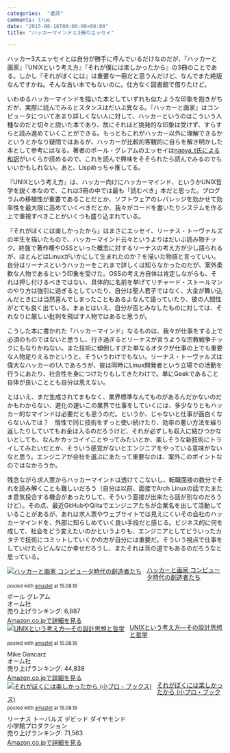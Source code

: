 ```yaml
---
categories:  "書評"
comments: true
date: "2015-08-16T00:00:00+09:00"
title: "ハッカーマインドと3冊のエッセイ"

---
```


ハッカー3大エッセイとは自分が勝手に呼んでいるだけなのだが、『ハッカーと画家』『UNIXという考え方』『それが僕には楽しかったから』の3冊のことである。しかし『それがぼくには』は重要な一冊だと思うんだけど、なんでまた絶版なんですかね。そんな古い本でもないのに。仕方なく図書館で借りたけど。

いわゆるハッカーマインドを描いた本としていずれも似たような印象を抱きがちだが、実際に読んでみるとスタンスはだいぶ異なる。『ハッカーと画家』はコンピュータについてあまり詳しくない人に対して、ハッカーというのはこういう人種なのだと切々と説いた本であり、故にそれほど挑発的な印象は受けず、すらすらと読み進めていくことができる。もっともこれがハッカー以外に理解できるかというとかなり疑問ではあるが、ハッカーが比較的客観的に自らを解き明かした本として参考にはなる。著者のポール・グレアムのエッセイは[naoya_t氏による和訳](http://practical-scheme.net/wiliki/wiliki.cgi?naoya_t:%E3%83%9D%E3%83%BC%E3%83%AB%E3%83%BB%E3%82%B0%E3%83%AC%E3%82%A2%E3%83%A0%E3%81%AE%E3%82%A8%E3%83%83%E3%82%BB%E3%82%A4%E3%81%A8%E5%92%8C%E8%A8%B3%E4%B8%80%E8%A6%A7)がいくらか読めるので、これを読んで興味をそそられたら読んでみるのでもいいかもしれない。あと、Lispめっちゃ推してる。

『UNIXという考え方』は、ハッカー向けにハッカーマインド、というかUNIX哲学を説く本なので、これは3冊の中では最も「読むべき」本だと思った。プログラムの移植性が重要であることだとか、ソフトウェアのレバレッジを効かせて効率性を最大限に高めていくべきだとか、我々がコードを書いたりシステムを作る上で重視すべきことがいくつも盛り込まれている。

『それがぼくには楽しかったから』はまさにエッセイ、リーナス・トーヴァルズの半生を描いたもので、ハッカーマインド云々というよりはだいぶ読み物チック。終盤で著作権やOSSといった概念に対するリーナスの考え方が少し語られるが、ほとんどはLinuxがいかにして生まれたのか？を描いた物語と言っていい。自分はリーナスというハッカーをこれまで詳しくは知らなかったのだが、案外柔軟な人物であるという印象を受けた。OSSの考え方自体は肯定しながらも、それは押し付けるべきではない、具体的に名前を挙げてリチャード・ストールマンのやり方は強引に過ぎるとしていたり、自分は聖人君子ではなく、大金が舞い込んだときには当然喜んでしまったこともあるよなんて語っていたり、彼の人間性がとても良く出ている。まぁとはいえ、自分が否とみなしたものに対しては、それなりに厳しい批判を飛ばす人物ではあると思うが。

こうした本に書かれた「ハッカーマインド」なるものは、我々が仕事をする上で必須のものではないと思うし、行き過ぎるとリーナスが言うような宗教戦争チックにもなりかねない。また技術に傾倒しすぎた単なるオタクが仕事の上でも重要な人物足りえるかというと、そういうわけでもない。リーナス・トーヴァルズは偉大なハッカーの1人であろうが、彼は同時にLinux開発者という立場での活動を行うにあたり、社会性を身につけたりもしてきたわけで。単にGeekであること自体が良いこととも自分は思えない。

とはいえ、まだ生成されてまもなく、業界標準なんてものがあるんだかないのだかもわからない、進化の速いこの業界で仕事をしていくには、多少なりともハッカー的なマインドは必要だとも思うのだ。というか、じゃないと仕事が面白くならないんでは？　惰性で同じ技術をずっと使い続けたり、効率の悪い方法を繰り返したりしていてもお金は入るのだろうけど、それが必ずしも収入に結びつかないとしても、なんかカッコイイことやってみたいとか、楽しそうな新技術にトライしてみたいだとか、そういう感覚がないとエンジニアをやっている意味がないなと思う。エンジニアが会社を選ぶにあたって重要なのは、案外このポイントなのではなかろうか。

残念ながら求人票からハッカーマインドは透けてこないし、転職面接の数分でそれを読み解くことも難しいだろう（自分は以前、面接でArch Linuxの話でたまたま意気投合する機会があったりして、そういう面接が出来たら話が別なのだろうけど）。その点、最近GitHubやQiitaでエンジニアたちが企業名を出して活動していることがあるが、あれは求人票やウェブサイトでは見えにくいその会社のハッカーマインドを、外部に知らしめていく良い手段だと感じる。ビジネス的に何を成して、社会をどう変えたいのかというよりも、エンジニアとしてどういったカタチで技術にコミットしていくかの方が自分には重要だ。そういう視点で仕事をしていけたらどんなにか幸せだろうし、またそれは茨の道でもあるのだろうなと思っている。

<div class="amazlet-box" style="margin-bottom:0px;"><div class="amazlet-image" style="float:left;margin:0px 12px 1px 0px;"><a href="http://www.amazon.co.jp/exec/obidos/ASIN/4274065979/diary081213-22/ref=nosim/" name="amazletlink" target="_blank"><img src="http://ecx.images-amazon.com/images/I/511SV9NXW2L._SL160_.jpg" alt="ハッカーと画家 コンピュータ時代の創造者たち" style="border: none;" /></a></div><div class="amazlet-info" style="line-height:120%; margin-bottom: 10px"><div class="amazlet-name" style="margin-bottom:10px;line-height:120%"><a href="http://www.amazon.co.jp/exec/obidos/ASIN/4274065979/diary081213-22/ref=nosim/" name="amazletlink" target="_blank">ハッカーと画家 コンピュータ時代の創造者たち</a><div class="amazlet-powered-date" style="font-size:80%;margin-top:5px;line-height:120%">posted with <a href="http://www.amazlet.com/" title="amazlet" target="_blank">amazlet</a> at 15.08.16</div></div><div class="amazlet-detail">ポール グレアム <br />オーム社 <br />売り上げランキング: 6,887<br /></div><div class="amazlet-sub-info" style="float: left;"><div class="amazlet-link" style="margin-top: 5px"><a href="http://www.amazon.co.jp/exec/obidos/ASIN/4274065979/diary081213-22/ref=nosim/" name="amazletlink" target="_blank">Amazon.co.jpで詳細を見る</a></div></div></div><div class="amazlet-footer" style="clear: left"></div></div>

<div class="amazlet-box" style="margin-bottom:0px;"><div class="amazlet-image" style="float:left;margin:0px 12px 1px 0px;"><a href="http://www.amazon.co.jp/exec/obidos/ASIN/4274064069/diary081213-22/ref=nosim/" name="amazletlink" target="_blank"><img src="http://ecx.images-amazon.com/images/I/518ME653H3L._SL160_.jpg" alt="UNIXという考え方―その設計思想と哲学" style="border: none;" /></a></div><div class="amazlet-info" style="line-height:120%; margin-bottom: 10px"><div class="amazlet-name" style="margin-bottom:10px;line-height:120%"><a href="http://www.amazon.co.jp/exec/obidos/ASIN/4274064069/diary081213-22/ref=nosim/" name="amazletlink" target="_blank">UNIXという考え方―その設計思想と哲学</a><div class="amazlet-powered-date" style="font-size:80%;margin-top:5px;line-height:120%">posted with <a href="http://www.amazlet.com/" title="amazlet" target="_blank">amazlet</a> at 15.08.16</div></div><div class="amazlet-detail">Mike Gancarz <br />オーム社 <br />売り上げランキング: 44,838<br /></div><div class="amazlet-sub-info" style="float: left;"><div class="amazlet-link" style="margin-top: 5px"><a href="http://www.amazon.co.jp/exec/obidos/ASIN/4274064069/diary081213-22/ref=nosim/" name="amazletlink" target="_blank">Amazon.co.jpで詳細を見る</a></div></div></div><div class="amazlet-footer" style="clear: left"></div></div>

<div class="amazlet-box" style="margin-bottom:0px;"><div class="amazlet-image" style="float:left;margin:0px 12px 1px 0px;"><a href="http://www.amazon.co.jp/exec/obidos/ASIN/4796880011/diary081213-22/ref=nosim/" name="amazletlink" target="_blank"><img src="http://ecx.images-amazon.com/images/I/51WZM2W6ZBL._SL160_.jpg" alt="それがぼくには楽しかったから (小プロ・ブックス)" style="border: none;" /></a></div><div class="amazlet-info" style="line-height:120%; margin-bottom: 10px"><div class="amazlet-name" style="margin-bottom:10px;line-height:120%"><a href="http://www.amazon.co.jp/exec/obidos/ASIN/4796880011/diary081213-22/ref=nosim/" name="amazletlink" target="_blank">それがぼくには楽しかったから (小プロ・ブックス)</a><div class="amazlet-powered-date" style="font-size:80%;margin-top:5px;line-height:120%">posted with <a href="http://www.amazlet.com/" title="amazlet" target="_blank">amazlet</a> at 15.08.16</div></div><div class="amazlet-detail">リーナス トーバルズ デビッド ダイヤモンド <br />小学館プロダクション <br />売り上げランキング: 71,563<br /></div><div class="amazlet-sub-info" style="float: left;"><div class="amazlet-link" style="margin-top: 5px"><a href="http://www.amazon.co.jp/exec/obidos/ASIN/4796880011/diary081213-22/ref=nosim/" name="amazletlink" target="_blank">Amazon.co.jpで詳細を見る</a></div></div></div><div class="amazlet-footer" style="clear: left"></div></div>
